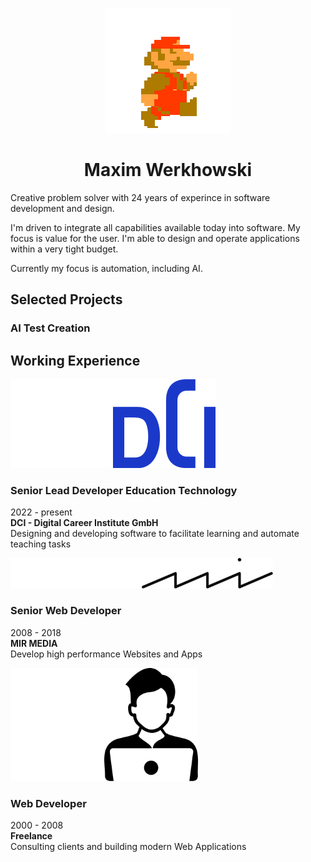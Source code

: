 <p align="center"><img src="assets/mario-walk.gif" /></p>

<h1 align="center">Maxim Werkhowski</h1>
Creative problem solver with 24 years of experince in software development and design.  

I'm driven to integrate all capabilities available today into software. My focus is value for the user. I'm able to design and operate applications within a very tight budget.  
  
Currently my focus is automation, including AI.

## Selected Projects


### AI Test Creation

## Working Experience
<img src="assets/dci.svg#gh-dark-mode-only" /><img src="assets/dci-light.svg#gh-light-mode-only" />

### Senior Lead Developer Education Technology
  2022 - present  
  **DCI - Digital Career Institute GmbH**  
  Designing and developing software to facilitate learning and automate teaching tasks

<img src="assets/mir.svg#gh-dark-mode-only" style="width: 210px" /><img src="assets/mir-light.svg#gh-light-mode-only" style="width: 210px" />

### Senior Web Developer
  2008 - 2018  
  **MIR MEDIA**  
  Develop high performance Websites and Apps

<img src="assets/freelance.svg#gh-dark-mode-only" style="width: 150px" /><img src="assets/freelance-light.svg#gh-light-mode-only" style="width: 150px" />

### Web Developer
  2000 - 2008  
  **Freelance**  
  Consulting clients and building modern Web Applications